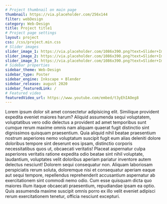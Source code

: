 ```yaml
---
# Project thumbnail on main page
thumbnail: https://via.placeholder.com/256x144
filter: webDesign
category: Web-Design
title: Project title1
# Project page settings
layout: project
css: /css/project.min.css
# Slider images
slider_image_1: https://via.placeholder.com/1086x390.png?text=Slider+Image+1
slider_image_2: https://via.placeholder.com/1086x390.png?text=Slider+Image+2
slider_image_3: https://via.placeholder.com/1086x390.png?text=Slider+Image+3
# Sidebar properties
sidebar_theme: Web-Design
sidebar_type: Poster
sidebar_engine: Inkscape + Blender
sidebar_release: august 2020
sidebar_featuredLink: /
# Featured video
featuredVideo_url: https://www.youtube.com/embed/t3yEhIAOeg8
---
```

Lorem ipsum dolor sit amet consectetur adipisicing elit. Similique provident expedita eveniet maiores harum? Aliquid assumenda sequi voluptatem, voluptatibus vero odio delectus a provident ad amet temporibus sunt cumque rerum maxime omnis nam aliquam quaerat fugit distinctio sint dignissimos quisquam praesentium. Quia aliquid nihil beatae praesentium nostrum asperiores nemo voluptatum suscipit fugit eum alias deleniti dolore doloribus tempore sint deserunt eos ipsam, distinctio corporis necessitatibus quos ut, obcaecati veritatis! Placeat aspernatur culpa asperiores veritatis ratione expedita odio beatae sint nihil voluptate, laudantium, voluptates velit doloribus aperiam pariatur inventore autem delectus nesciunt! Dolorem sequi consequatur non. Aliquam laboriosam perspiciatis rerum soluta, doloremque nisi et consequatur aperiam eaque aut sequi tempore, repellendus reprehenderit accusantium aspernatur ab exercitationem sint commodi nemo odio. Cum esse quisquam dicta quo maiores illum itaque obcaecati praesentium, repudiandae ipsam ea optio. Quis assumenda maxime suscipit omnis porro ex illo velit eveniet adipisci rerum exercitationem tenetur, officia nesciunt excepturi.